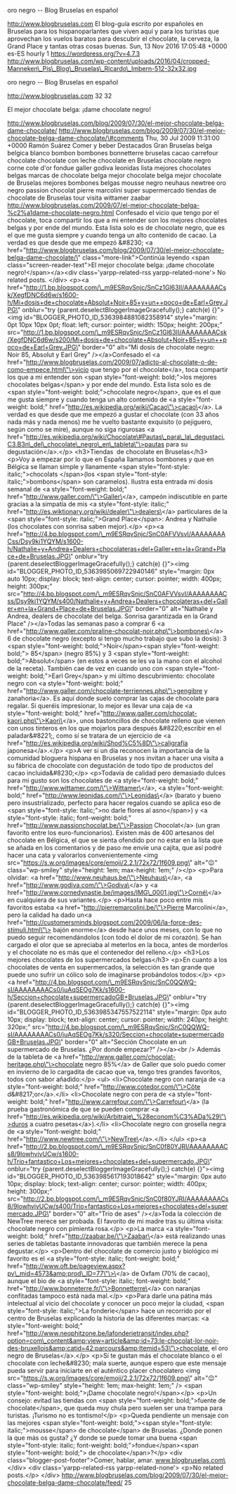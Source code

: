 oro negro -- Blog Bruselas en español

http://www.blogbruselas.com El blog-guía escrito por españoles en
Bruselas para los hispanoparlantes que viven aquí y para los turistas
que aprovechan los vuelos baratos para descubrir el chocolate, la
cerveza, la Grand Place y tantas otras cosas buenas. Sun, 13 Nov 2016
17:05:48 +0000 es-ES hourly 1 https://wordpress.org/?v=4.7.3
http://www.blogbruselas.com/wp-content/uploads/2016/04/cropped-Manneken\_Pis\_Blog\_Bruselas\_Ricardo\_Imbern-512-32x32.jpg

oro negro -- Blog Bruselas en español

http://www.blogbruselas.com 32 32

El mejor chocolate belga: ¡dame chocolate negro!

http://www.blogbruselas.com/blog/2009/07/30/el-mejor-chocolate-belga-dame-chocolate/
http://www.blogbruselas.com/blog/2009/07/30/el-mejor-chocolate-belga-dame-chocolate/\#comments
Thu, 30 Jul 2009 11:31:00 +0000 Ramón Suárez Comer y beber Destacados
Gran Bruselas belga belgica blanco bombon bombones bonnetterre bruselas
cacao carrefour chocolate chocolate con leche chocolate en Bruselas
chocolate negro corne cote d\'or fondue galler godiva leonidas lista
mejores chocolates belgas marcas de chocolate belga mejor chocolate
belga mejor chocolate de Bruselas mejores bombones belgas mousse negro
neuhaus newtree oro negro passion chocolat pierre marcolini super
supermercado tiendas de chocolate de Bruselas tour visita wittamer
zaabar
http://www.blogbruselas.com/2009/07/el-mejor-chocolate-belga-%c2%a1dame-chocolate-negro.html
Confesado el vicio que tengo por el chocolate, toca compartir los que a
mi entender son los mejores chocolates belgas y por ende del mundo. Esta
lista solo es de chocolate negro, que es el que me gusta siempre y
cuando tenga un alto contenido de cacao. La verdad es que desde que me
empezó &\#8230; \<a
href=\"http://www.blogbruselas.com/blog/2009/07/30/el-mejor-chocolate-belga-dame-chocolate/\"
class=\"more-link\"\>Continúa leyendo \<span
class=\"screen-reader-text\"\>El mejor chocolate belga: ¡dame chocolate
negro!\</span\>\</a\>\<div class=\'yarpp-related-rss
yarpp-related-none\'\> No related posts. \</div\> \<p\>\<a
href=\"http://1.bp.blogspot.com/\_m9ESRqvSnjc/SnCz1Gl63II/AAAAAAAACsk/XegfDNC6d6w/s1600-h/Mi+dosis+de+chocolate+Absolut+Noir+85+y+un++poco+de+Earl+Grey.JPG\"
onblur=\"try {parent.deselectBloggerImageGracefully();} catch(e)
{}\"\>\<img id=\"BLOGGER\_PHOTO\_ID\_5363984881082358914\"
style=\"margin: 0pt 10px 10px 0pt; float: left; cursor: pointer; width:
150px; height: 200px;\"
src=\"http://1.bp.blogspot.com/\_m9ESRqvSnjc/SnCz1Gl63II/AAAAAAAACsk/XegfDNC6d6w/s200/Mi+dosis+de+chocolate+Absolut+Noir+85+y+un++poco+de+Earl+Grey.JPG\"
border=\"0\" alt=\"Mi dosis de chocolate negro: Noir 85, Absolut y Earl
Grey\" /\>\</a\>Confesado el \<a
href=\"http://www.blogbruselas.com/2009/07/adicto-al-chocolate-o-de-como-empece.html\"\>vicio
que tengo por el chocolate\</a\>, toca compartir los que a mi entender
son \<span style=\"font-weight: bold;\"\>los mejores chocolates
belgas\</span\> y por ende del mundo. Esta lista solo es de \<span
style=\"font-weight: bold;\"\>chocolate negro\</span\>, que es el que me
gusta siempre y cuando tenga un alto contenido de \<a
style=\"font-weight: bold;\"
href=\"http://es.wikipedia.org/wiki/Cacao\"\>cacao\</a\>. La verdad es
que desde que me empezó a gustar el chocolate (con 33 años nada más y
nada menos) me he vuelto bastante exquisito (o pejiguero, según como se
mire), aunque no siga rigurosas \<a
href=\"http://es.wikipedia.org/wiki/Chocolate\#Pautas\_para\_la\_degustaci.C3.B3n\_del\_chocolate\_negro\_en\_tableta\"\>pautas
para su degustación\</a\>.\</p\> \<h3\>Tiendas  de chocolate en
Bruselas\</h3\> \<p\>Voy a empezar por lo que en España llamamos
bombones y que en Bélgica se llaman simple y llanamente \<span
style=\"font-style: italic;\"\>chocolats \</span\>(los \<span
style=\"font-style: italic;\"\>bombons\</span\> son caramelos). Ilustra
esta entrada mi dosis semanal de \<a style=\"font-weight: bold;\"
href=\"http://www.galler.com/\"\>Galler\</a\>, campeón indiscutible en
parte gracias a la simpatía de mis \<a style=\"font-style: italic;\"
href=\"http://es.wiktionary.org/wiki/dealer\"\>dealers\</a\>
particulares de la \<span style=\"font-style: italic;\"\>Grand
Place\</span\>: Andrea y Nathalie (los chocolates con sonrisa saben
mejor).\</p\> \<p\>\<a
href=\"http://4.bp.blogspot.com/\_m9ESRqvSnjc/SnC0AFVVsvI/AAAAAAAACss/Dsy9ki1YQYM/s1600-h/Nathalie+y+Andrea+Dealers+chocolateras+del+Galler+en+la+Grand+Place+de+Bruselas.JPG\"
onblur=\"try {parent.deselectBloggerImageGracefully();} catch(e)
{}\"\>\<img id=\"BLOGGER\_PHOTO\_ID\_5363985069722940146\"
style=\"margin: 0px auto 10px; display: block; text-align: center;
cursor: pointer; width: 400px; height: 300px;\"
src=\"http://4.bp.blogspot.com/\_m9ESRqvSnjc/SnC0AFVVsvI/AAAAAAAACss/Dsy9ki1YQYM/s400/Nathalie+y+Andrea+Dealers+chocolateras+del+Galler+en+la+Grand+Place+de+Bruselas.JPG\"
border=\"0\" alt=\"Nathalie y Andrea, dealers de chocolate del belga.
Sonrisa garantizada en la Grand Place\" /\>\</a\>Todas las semanas paso
a comprar 6 \<a
href=\"http://www.galler.com/praline-chocolat-noir.php\"\>bombones\</a\>
6 de chocolate negro (excepto si tengo mucho trabajo que subo la dosis):
3 \<span style=\"font-weight: bold;\"\>Noir\</span\>\<span
style=\"font-weight: bold;\"\> 85\</span\> (negro 85%) y 3 \<span
style=\"font-weight: bold;\"\>Absolut\</span\> (en estos a veces se les
va la mano con el alcohol de la receta). También cae de vez en cuando
uno con \<span style=\"font-weight: bold;\"\>Earl Grey\</span\> y mi
último descubrimiento: chocolate negro con \<a style=\"font-weight:
bold;\"
href=\"http://www.galler.com/chocolate-terriennes.php\"\>gengibre y
zanahoria\</a\>. Es aquí donde suelo comprar las cajas de chocolate para
regalar. Si queréis impresionar, lo mejor es llevar una caja de \<a
style=\"font-weight: bold;\"
href=\"http://www.galler.com/chocolat-kaori.php\"\>Kaori\</a\>, unos
bastoncillos de chocolate relleno que vienen con unos tinteros en los
que mojarlos para después &\#8220;escribir en el paladar&\#8221;, como
sí se tratara de un ejercicio de \<a
href=\"http://es.wikipedia.org/wiki/Shod%C5%8D\"\>caligrafía
japonesa\</a\>.\</p\> \<p\>A ver sí un día reconocen la importancia de
la comunidad bloguera hispana en Bruselas y nos invitan a hacer una
visita a su fábrica de chocolate con degustación de todo tipo de
productos del cacao incluida&\#8230;\</p\> \<p\>Todavía de calidad pero
demasiado dulces para mi gusto son los chocolates de \<a
style=\"font-weight: bold;\"
href=\"http://www.wittamer.com/\"\>Wittamer\</a\>, \<a
style=\"font-weight: bold;\"
href=\"http://www.leonidas.com/\"\>Leonidas\</a\> (barato y bueno pero
insustrializado, perfecto para hacer regalos cuando se aplica eso de
\<span style=\"font-style: italic;\"\>no darle flores al asno\</span\>)
y \<a style=\"font-style: italic; font-weight: bold;\"
href=\"http://www.passionchocolat.be/\"\>Passion Chocolat\</a\> (un gran
favorito entre los euro-funcionarios). Existen más de 400 artesanos del
chocolate en Bélgica, el que se sienta ofendido por no estar en la lista
que se añada en los comentarios y de paso me envíe una cajita, que así
podré hacer una cata y valorarlos convenientemente \<img
src=\"https://s.w.org/images/core/emoji/2.2.1/72x72/1f609.png\"
alt=\"😉\" class=\"wp-smiley\" style=\"height: 1em; max-height: 1em;\"
/\>\</p\> \<p\>Para olvidar: \<a
href=\"http://www.neuhaus.be/\"\>Neuhaus\</a\>, \<a
href=\"http://www.godiva.com/\"\>Godiva\</a\> y \<a
href=\"http://www.cornedynastie.be/images/IMG\_0001.jpg\"\>Corné\</a\>
en cualquiera de sus variantes.\</p\> \<p\>Hasta hace poco entre mis
favoritos estaba \<a href=\"http://pierremarcolini.be/\"\>Pierre
Marcolini\</a\>, pero la calidad ha dado un\<a
href=\"http://customersminds.blogspot.com/2009/06/la-force-des-stimuli.html\"\>
bajón enorme\</a\> desde hace unos meses, con lo que no puedo seguir
recomendándolos (con todo el dolor de mi corazón). Se han cargado el
olor que se apreciaba al meterlos en la boca, antes de morderlos y el
chocolate no es más que el contenedor del relleno.\</p\> \<h3\>Los
mejores chocolates de los supermercados belgas\</h3\> \<p\>En cuanto a
los chocolates de venta en supermercados, la selección es tan grande que
puede uno sufrir un cólico solo de imaginarse probándolos todos:\</p\>
\<p\>\<a
href=\"http://4.bp.blogspot.com/\_m9ESRqvSnjc/SnC0QQWQ-sI/AAAAAAAACs0/juAqSEOg7Kk/s1600-h/Seccion+chocolate+supermercadoGB+Bruselas.JPG\"
onblur=\"try {parent.deselectBloggerImageGracefully();} catch(e)
{}\"\>\<img id=\"BLOGGER\_PHOTO\_ID\_5363985347557522114\"
style=\"margin: 0px auto 10px; display: block; text-align: center;
cursor: pointer; width: 240px; height: 320px;\"
src=\"http://4.bp.blogspot.com/\_m9ESRqvSnjc/SnC0QQWQ-sI/AAAAAAAACs0/juAqSEOg7Kk/s320/Seccion+chocolate+supermercadoGB+Bruselas.JPG\"
border=\"0\" alt=\"Sección Chocolate en un supermercado de Bruselas.
¿Por donde empezar?\" /\>\</a\>\<br /\> Además de la tableta de \<a
href=\"http://www.galler.com/chocolat-heritage.php\"\>chocolate negro
85%\</a\> de Galler que solo puedo comer en invierno de lo cargadita de
cacao que va, tengo tres grandes favoritos, todos con sabor
añadido:\</p\> \<ul\> \<li\>Chocolate negro con naranja de \<a
style=\"font-weight: bold;\" href=\"http://www.cotedor.com/\"\>Côte
d&\#8217;or\</a\>.\</li\> \<li\>Chocolate negro con pera de \<a
style=\"font-weight: bold;\"
href=\"http://www.carrefour.com/\"\>Carrefour\</a\> (la prueba
gastronómica de que se pueden comprar \<a
href=\"http://es.wikipedia.org/wiki/Arbitraje\_%28econom%C3%ADa%29\"\>duros
a cuatro pesetas\</a\>).\</li\> \<li\>Chocolate negro con grosella negra
de \<a style=\"font-weight: bold;\"
href=\"http://www.newtree.com/\"\>NewTree\</a\>.\</li\> \</ul\> \<p\>\<a
href=\"http://2.bp.blogspot.com/\_m9ESRqvSnjc/SnC0f80YJRI/AAAAAAAACs8/9lowhvivUCw/s1600-h/Trio+fantastico+Los+mejores+chocolates+del+supermercado.JPG\"
onblur=\"try {parent.deselectBloggerImageGracefully();} catch(e)
{}\"\>\<img id=\"BLOGGER\_PHOTO\_ID\_5363985617193018642\"
style=\"margin: 0px auto 10px; display: block; text-align: center;
cursor: pointer; width: 400px; height: 300px;\"
src=\"http://2.bp.blogspot.com/\_m9ESRqvSnjc/SnC0f80YJRI/AAAAAAAACs8/9lowhvivUCw/s400/Trio+fantastico+Los+mejores+chocolates+del+supermercado.JPG\"
border=\"0\" alt=\"Trío de ases\" /\>\</a\>Toda la colección de NewTree
merece ser probada. El favorito de mi madre tras su última visita:
chocolate negro con pimienta rosa.\</p\> \<p\>La marca \<a
style=\"font-weight: bold;\" href=\"http://zaabar.be/\"\>Zaabar\</a\>
está realizando unas series de tabletas bastante innovadoras que también
merece la pena degustar.\</p\> \<p\>Dentro del chocolate de comercio
justo y biológico mi favorito es el \<a style=\"font-style: italic;
font-weight: bold;\"
href=\"http://www.oft.be/pageview.aspx?pv\_mid=4573&amp;prod\_ID=77\"\>\</a\>
de Oxfam (70% de cacao), aunque el bio de \<a style=\"font-style:
italic; font-weight: bold;\"
href=\"http://www.bonneterre.fr/\"\>Bonnetterre\</a\> con naranjas
confitadas tampoco está nada mal.\</p\> \<p\>Para darle una pátina más
intelectual al vicio del chocolate y conocer un poco mejor la ciudad,
\<span style=\"font-style: italic;\"\>La fonderie\</span\> hace un
recorrido por el centro de Bruselas explicando la historia de las
diferentes marcas: \<a style=\"font-weight: bold;\"
href=\"http://www.neophitzone.be/lafonderietransit/index.php?option=com\_content&amp;view=article&amp;id=73:le-chocolat-lor-noir-des-bruxellois&amp;catid=42:parcours&amp;Itemid=53\"\>chocolate,
el oro negro de Bruselas\</a\>.\</p\> \<p\>Sí te gustan más el chocolate
blanco o el chocolate con leche&\#8230; mala suerte, aunque espero que
este mensaje pueda servir para iniciarte en el auténtico placer
chocolatero \<img
src=\"https://s.w.org/images/core/emoji/2.2.1/72x72/1f609.png\"
alt=\"😉\" class=\"wp-smiley\" style=\"height: 1em; max-height: 1em;\"
/\> \<span style=\"font-weight: bold;\"\>¡Dame chocolate
negro!\</span\>\</p\> \<p\>Un consejo: evitad las tiendas con \<span
style=\"font-weight: bold;\"\>fuente de chocolate\</span\>, que queda
muy chula pero suelen ser una trampa para turistas. ¡Turismo no es
tontismo!\</p\> \<p\>Queda pendiente un mensaje con las mejores \<span
style=\"font-weight: bold;\"\>\<span style=\"font-style:
italic;\"\>mousse\</span\> de chocolate\</span\> de Bruselas. ¿Donde
ponen la que más os gusta? ¿Y donde se puede tomar una buena \<span
style=\"font-style: italic; font-weight: bold;\"\>fondue\</span\>\<span
style=\"font-weight: bold;\"\> de chocolate\</span\>?\</p\> \<div
class=\"blogger-post-footer\"\>Comer, hablar, amar.
www.blogbruselas.com\</div\> \<div class=\'yarpp-related-rss
yarpp-related-none\'\> \<p\>No related posts.\</p\> \</div\>
http://www.blogbruselas.com/blog/2009/07/30/el-mejor-chocolate-belga-dame-chocolate/feed/
25
